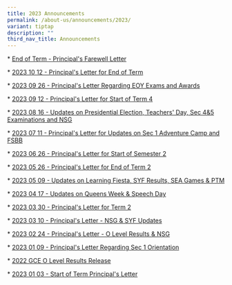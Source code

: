 ```yaml
---
title: 2023 Announcements
permalink: /about-us/announcements/2023/
variant: tiptap
description: ""
third_nav_title: Announcements
---
```

<p>* <a href="/files/Principal's Letters/20231027 - end of term principal farewell letter.pdf" rel="noopener noreferrer nofollow" target="_blank">End of Term - Principal's Farewell Letter</a></p><p>* <a href="/files/Principal's Letters/20231012 - end of term_change of principal, exams and post exam matters.pdf" rel="noopener noreferrer nofollow" target="_blank">2023 10 12 - Principal's Letter for End of Term</a></p><p>* <a href="/files/Principal's Letters/20230926 - eoy exams and awards.pdf" rel="noopener noreferrer nofollow" target="_blank">2023 09 26 - Principal's Letter Regarding EOY Exams and Awards</a></p><p>* <a href="/files/Principal's Letters/20230912 - start of term 4.pdf" rel="noopener noreferrer nofollow" target="_blank">2023 09 12 - Principal's Letter for Start of Term 4</a></p><p>* <a href="/files/Principal's Letters/2023 08 16 - updates on presidential election, teachers day, sec 4&amp;5 examinations &amp; nsg.pdf" rel="noopener noreferrer nofollow" target="_blank">2023 08 16 - Updates on Presidential Election, Teachers' Day, Sec 4&amp;5 Examinations and NSG</a></p><p>* <a href="/files/Principal's Letters/20230711 - updates on sec 1 adventure camp and full subject based banding (full sbb)_11 jul 2023.pdf" rel="noopener noreferrer nofollow" target="_blank">2023 07 11 - Principal's Letter for Updates on Sec 1 Adventure Camp and FSBB</a></p><p>* <a href="/files/Principal's Letters/20230626 - start of semester 2.pdf" rel="noopener noreferrer nofollow" target="_blank">2023 06 26 - Principal's Letter for Start of Semester 2</a></p><p>* <a href="/files/Principal's Letters/20230526 - end of term letter.pdf" rel="noopener noreferrer nofollow" target="_blank">2023 05 26 - Principal's Letter for End of Term 2</a></p><p>* <a href="/files/Principal's Letters/20230509 - updates on learning fiesta, syf results, sea games &amp; ptm.pdf" rel="noopener noreferrer nofollow" target="_blank">2023 05 09 - Updates on Learning Fiesta, SYF Results, SEA Games &amp; PTM</a></p><p>* <a href="/files/Principal's Letters/20230417 - updates on queens week &amp; speech day.pdf" rel="noopener noreferrer nofollow" target="_blank">2023 04 17 - Updates on Queens Week &amp; Speech Day</a></p><p>* <a href="/files/Principal's Letters/20230330 - Term 2 events (Queens Week Sports Day Speech Day and SYF) 29 Mar 2023.pdf" rel="noopener noreferrer nofollow" target="_blank">2023 03 30 - Principal's Letter for Term 2</a></p><p>* <a href="/files/Principal's Letters/20230310 - Updates on NSG &amp; SYF Arts Presentation.pdf" rel="noopener noreferrer nofollow" target="_blank">2023 03 10 - Principal's Letter - NSG &amp; SYF Updates</a></p><p>* <a href="/files/Principal's Letters/2023 02 24 - Updates on O Level Results &amp; National School Games.pdf" rel="noopener noreferrer nofollow" target="_blank">2023 02 24 - Principal's Letter - O Level Results &amp; NSG</a></p><p>* <a href="/files/Principal's Letters/20230109 - Updates on Sec 1 Orientation_HBL_Breakfast with Principal.pdf" rel="noopener noreferrer nofollow" target="_blank">2023 01 09 - Principal's Letter Regarding Sec 1 Orientation</a></p><p>* <a href="/announcements/gceolevelresults/" rel="noopener noreferrer nofollow" target="_blank">2022 GCE O Level Results Release</a></p><p>* <a href="/files/Principal's Letters/20230103 - Start of Term 1 (3 January).pdf" rel="noopener noreferrer nofollow" target="_blank">2023 01 03 - Start of Term Principal's Letter</a></p>